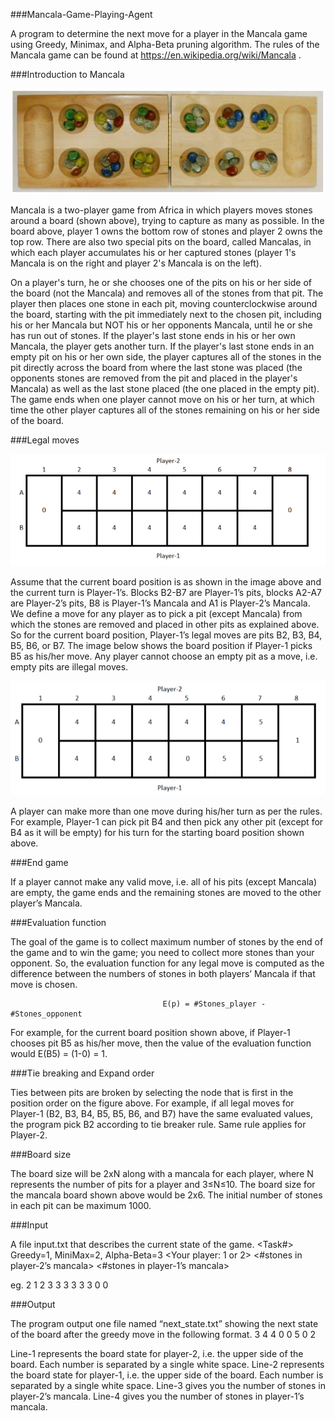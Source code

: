 ###Mancala-Game-Playing-Agent
 
A program to determine the next move for a player in the Mancala game using Greedy, Minimax, and Alpha-Beta pruning algorithm. The rules of the Mancala game can be found at https://en.wikipedia.org/wiki/Mancala .

###Introduction to Mancala

![Sample Board](/Images/Mancala.png)

Mancala is a two-player game from Africa in which players moves stones around a board (shown above), trying to capture as many as possible. In the board above, player 1 owns the bottom row of stones and player 2 owns the top row. There are also two special pits on the board, called Mancalas, in which each player accumulates his or her captured stones (player 1's Mancala is on the right and player 2's Mancala is on the left). 

On a player's turn, he or she chooses one of the pits on his or her side of the board (not the Mancala) and removes all of the stones from that pit. The player then places one stone in each pit, moving counterclockwise around the board, starting with the pit immediately next to the chosen pit, including his or her Mancala but NOT his or her opponents Mancala, until he or she has run out of stones. If the player's last stone ends in his or her own Mancala, the player gets another turn. If the player's last stone ends in an empty pit on his or her own side, the player captures all of the stones in the pit directly across the board from where the last stone was placed (the opponents stones are removed from the pit and placed in the player's Mancala) as well as the last stone placed (the one placed in the empty pit). The game ends when one player cannot move on his or her turn, at which time the other player captures all of the stones remaining on his or her side of the board. 

###Legal moves

![Initial State](/Images/InitialState.png)

Assume that the current board position is as shown in the image above and the current turn is Player-1’s. Blocks B2-B7 are Player-1’s pits, blocks A2-A7 are Player-2’s pits, B8 is Player-1’s Mancala and A1 is Player-2’s Mancala. We define a move for any player as to pick a pit (except Mancala) from which the stones are removed and placed in other pits as explained above. So for the current board position, Player-1’s legal moves are pits B2, B3, B4, B5, B6, or B7. The image below shows the board position if Player-1 picks B5 as his/her move. Any player cannot choose an empty pit as a move, i.e. empty pits are illegal moves. 

![State after first move](/Images/LegalMove1.png)

A player can make more than one move during his/her turn as per the rules. For example, Player-1 can pick pit B4 and then pick any other pit (except for B4 as it will be empty) for his turn for the starting board position shown above. 

###End game

If a player cannot make any valid move, i.e. all of his pits (except Mancala) are empty, the game ends and the remaining stones are moved to the other player’s Mancala. 

###Evaluation function

The goal of the game is to collect maximum number of stones by the end of the game and to win the game; you need to collect more stones than your opponent. So, the evaluation function for any legal move is computed as the difference between the numbers of stones in both players’ Mancala if that move is chosen. 
                         
                                      E(p) = #Stones_player - #Stones_opponent 

For example, for the current board position shown above, if Player-1 chooses pit B5 as his/her move, then the value of the evaluation function would E(B5) = (1-0) = 1.

###Tie breaking and Expand order

Ties between pits are broken by selecting the node that is first in the position order on the figure above. For example, if all legal moves for Player-1 (B2, B3, B4, B5, B5, B6, and B7) have the same evaluated values, the program pick B2 according to tie breaker rule. Same rule applies for Player-2. 

###Board size

The board size will be 2xN along with a mancala for each player, where N represents the number of pits for a player and 3≤N≤10. The board size for the mancala board shown above would be 2x6. The initial number of stones in each pit can be maximum 1000. 

###Input

A file input.txt that describes the current state of the game. 
<Task#> Greedy=1, MiniMax=2, Alpha-Beta=3
<Your player: 1 or 2> 
<Cutting off depth> 
<Board state for player-2> 
<Board state for player-1> 
<#stones in player-2’s mancala> 
<#stones in player-1’s mancala> 

eg.
2
1
2
3 3 3
3 3 3
0
0

###Output

The program output one file named “next_state.txt” showing the next state of the board after the greedy move in the following format.
3 4 4
0 0 5
0
2

Line-1 represents the board state for player-2, i.e. the upper side of the board. Each number is separated by a single white space. Line-2 represents the board state for player-1, i.e. the upper side of the board. Each number is separated by a single white space. Line-3 gives you the number of stones in player-2’s mancala.
Line-4 gives you the number of stones in player-1’s mancala.

